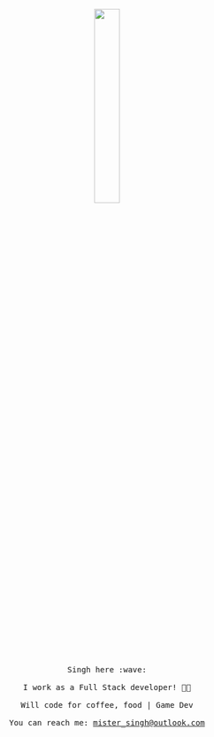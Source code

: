 
<p align="center">
  <img src="https://media.giphy.com/media/MeJgB3yMMwIaHmKD4z/giphy.gif" width="30%">
  <br><br>
  <samp>
    Singh here :wave:
    <br><br>
    I work as a Full Stack developer! 👨‍💻
    <br><br>
    Will code for coffee, food | Game Dev
    <br><br>
    You can reach me:  <a href = "mailto: mister_singh@outlook.com"> mister_singh@outlook.com </a>
  </samp>
</p>

<!--
    You can reach me:  <a href = "mailto: SignorSingh@gmail.com"> SignorSingh@gmail.com </a>
### Hi there 👋
📫 You can reach me: SignorSingh@gmail.com
**MisterSingh/MisterSingh** is a ✨ _special_ ✨ repository because its `README.md` (this file) appears on your GitHub profile.

Here are some ideas to get you started:

- 🔭 I’m currently working on ...
- 🌱 I’m currently learning ...
- 👯 I’m looking to collaborate on ...
- 🤔 I’m looking for help with ...
- 💬 Ask me about ...
- 📫 How to reach me: ...
- 😄 Pronouns: ...
- ⚡ Fun fact: ...
-->
